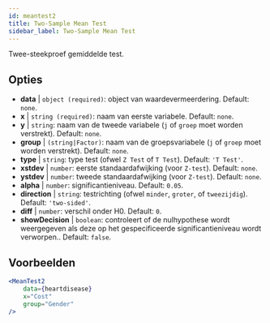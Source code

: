 ```yaml
---
id: meantest2
title: Two-Sample Mean Test
sidebar_label: Two-Sample Mean Test
---
```


Twee-steekproef gemiddelde test.

## Opties

* __data__ | `object (required)`: object van waardevermeerdering. Default: `none`.
* __x__ | `string (required)`: naam van eerste variabele. Default: `none`.
* __y__ | `string`: naam van de tweede variabele (`j` of `groep` moet worden verstrekt). Default: `none`.
* __group__ | `(string|Factor)`: naam van de groepsvariabele (`j` of `groep` moet worden verstrekt). Default: `none`.
* __type__ | `string`: type test (ofwel `Z Test` of `T Test`). Default: `'T Test'`.
* __xstdev__ | `number`: eerste standaardafwijking (voor `Z-test`). Default: `none`.
* __ystdev__ | `number`: tweede standaardafwijking (voor `Z-test`). Default: `none`.
* __alpha__ | `number`: significantieniveau. Default: `0.05`.
* __direction__ | `string`: testrichting (ofwel `minder`, `groter`, of `tweezijdig`). Default: `'two-sided'`.
* __diff__ | `number`: verschil onder H0. Default: `0`.
* __showDecision__ | `boolean`: controleert of de nulhypothese wordt weergegeven als deze op het gespecificeerde significantieniveau wordt verworpen.. Default: `false`.


## Voorbeelden

```jsx live
<MeanTest2
    data={heartdisease} 
    x="Cost"
    group="Gender"
/>
```

